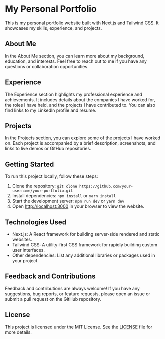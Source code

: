 # My Personal Portfolio

This is my personal portfolio website built with Next.js and Tailwind CSS. It showcases my skills, experience, and projects.

## About Me

In the About Me section, you can learn more about my background, education, and interests. Feel free to reach out to me if you have any questions or collaboration opportunities.

## Experience

The Experience section highlights my professional experience and achievements. It includes details about the companies I have worked for, the roles I have held, and the projects I have contributed to. You can also find links to my LinkedIn profile and resume.

## Projects

In the Projects section, you can explore some of the projects I have worked on. Each project is accompanied by a brief description, screenshots, and links to live demos or GitHub repositories.

## Getting Started

To run this project locally, follow these steps:

1. Clone the repository: `git clone https://github.com/your-username/your-portfolio.git`
2. Install dependencies: `npm install` or `yarn install`
3. Start the development server: `npm run dev` or `yarn dev`
4. Open [http://localhost:3000](http://localhost:3000) in your browser to view the website.

## Technologies Used

- Next.js: A React framework for building server-side rendered and static websites.
- Tailwind CSS: A utility-first CSS framework for rapidly building custom user interfaces.
- Other dependencies: List any additional libraries or packages used in your project.

## Feedback and Contributions

Feedback and contributions are always welcome! If you have any suggestions, bug reports, or feature requests, please open an issue or submit a pull request on the GitHub repository.

## License

This project is licensed under the MIT License. See the [LICENSE](./LICENSE) file for more details.